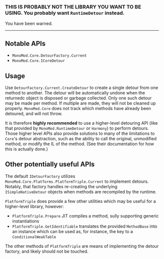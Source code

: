 ### **THIS IS PROBABLY NOT THE LIBRARY YOU WANT TO BE USING.** You probably want `RuntimeDetour` instead.

You have been warned.

---

## Notable APIs

- `MonoMod.Core.DetourFactory.Current`
- `MonoMod.Core.ICoreDetour`

## Usage

Use `DetourFactory.Current.CreateDetour` to create a single detour from one method to another. The detour will be
automatically undone when the returnedc object is disposed or garbage collected. Only one such detour may be made per
method. If multiple are made, they will not be cleaned up properly. `MonoMod.Core` does not track which methods have
already been detoured, and will not throw.

It is therefore **highly recommended** to use a higher-level detouring API (like that provided by
`MonoMod.RuntimeDetour` or `Harmony`) to perform detours. Those higher level APIs also provide solutions to many of
the limitations to `Core`'s detour abstraction, such as the ability to call the original, unmodified method, or
modify the IL of the method. (See their documentation for how this is actually done.)

## Other potentially useful APIs

The default `IDetourFactory` utilizes `MonoMod.Core.Platforms.PlatformTriple.Current` to implement detours. Notably,
that factory handles re-creating the underlying `ISimpleNativeDetour` objects when methods are recompiled by the
runtime.

`PlatformTriple` does provide a few other utilities which may be useful for a higher-level library, however:

- `PlatformTriple.Prepare` JIT compiles a method, sully supporting generic instantiations
- `PlatformTriple.GetIdentifiable` translates the provided `MethodBase` into an instance which can be used as, for
  instance, the key to a `ConditionalWeakTable`

The other methods of `PlatformTriple` are means of implementing the detour factory, and likely should not be touched.
